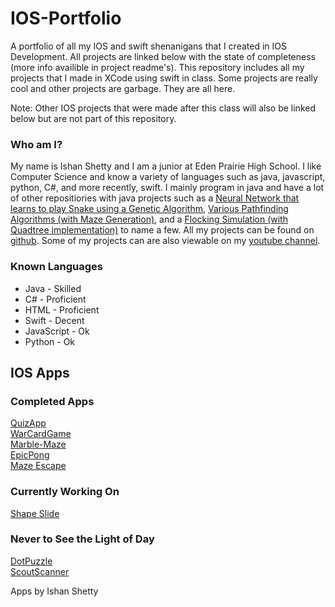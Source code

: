 # IOS-Portfolio
A portfolio of all my IOS and swift shenanigans that I created in IOS Development.
All projects are linked below with the state of completeness (more info availible in project readme's).
This repository includes all my projects that I made in XCode using swift in class.
Some projects are really cool and other projects are garbage. They are all here.  
  
Note: Other IOS projects that were made after this class will also be linked below but are not part of this repository.

### Who am I?
My name is Ishan Shetty and I am a junior at Eden Prairie High School.
I like Computer Science and know a variety of languages such as java, javascript, python, C#, and more recently, swift.
I mainly program in java and have a lot of other repositiories with java projects such as a [Neural Network that learns to play Snake using a Genetic Algorithm](https://github.com/BricksAndPieces/Neural-Network-Framework), [Various Pathfinding Algorithms (with Maze Generation)](https://github.com/BricksAndPieces/PathFinding), and a [Flocking Simulation (with Quadtree implementation)](https://github.com/BricksAndPieces/Boids-Ecosystem) to name a few. All my projects can be found on [github](https://github.com/BricksAndPieces?tab=repositories). Some of my projects can are also viewable on my [youtube channel](https://www.youtube.com/channel/UC4hKlJOW9oR7HF80PxTBaew).

### Known Languages
* Java - Skilled
* C# - Proficient
* HTML - Proficient
* Swift - Decent
* JavaScript - Ok
* Python - Ok  

## IOS Apps

### Completed Apps
[QuizApp](https://github.com/BricksAndPieces/IOS-Portfolio/tree/master/QuizApp)  
[WarCardGame](https://github.com/BricksAndPieces/IOS-Portfolio/tree/master/WarCardGame)  
[Marble-Maze](https://github.com/BricksAndPieces/IOS-Portfolio/tree/master/Marble-Maze)  
[EpicPong](https://github.com/BricksAndPieces/IOS-Portfolio/tree/master/EpicPong)  
[Maze Escape](https://github.com/BricksAndPieces/maze/tree/master)  

### Currently Working On
[Shape Slide](https://github.com/BricksAndPieces/IOS-Portfolio/tree/master/Shape%20Slide)  

### Never to See the Light of Day
[DotPuzzle](https://github.com/BricksAndPieces/IOS-Portfolio/tree/master/DotPuzzle)  
[ScoutScanner](https://github.com/BricksAndPieces/IOS-Portfolio/tree/master/Scout%20Scanner)  
  
  
Apps by Ishan Shetty
